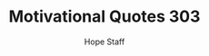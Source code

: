 ---
image: /assets/img/mq/mq_303_cohen.png
title: Motivational Quotes 303
categories:
  - Motivational Quotes
author: Hope Staff
notes: Motivational Quotes 303
embed: >-
  EMBED_GOES_HERE
transcript: >-
  SOME LINES OF TEXT START HERE
---